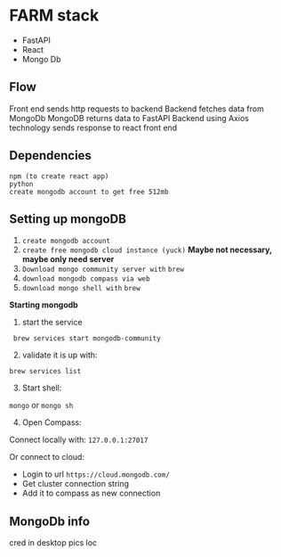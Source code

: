 # FARM stack 

- FastAPI
- React 
- Mongo Db


## Flow

Front end sends http requests to backend 
Backend fetches data from MongoDb
MongoDB returns data to FastAPI
Backend using Axios technology sends response to react front end 


## Dependencies 

```
npm (to create react app)
python
create mongodb account to get free 512mb
```

## Setting up mongoDB

1. `create mongodb account`
2. `create free mongodb cloud instance (yuck)`   **Maybe not necessary, maybe only need server**
3. `Download mongo community server with`  `brew`
4. `download mongodb compass via web`
5. `download mongo shell with` `brew`


**Starting mongodb**  

1. start the service  

` brew services start mongodb-community` 

2. validate it is up with:  
  
`brew services list `    
   
3. Start shell:  

`mongo` or `mongo sh`

4. Open Compass:  
  
Connect locally with: `127.0.0.1:27017`

Or connect to cloud: 

- Login to url `https://cloud.mongodb.com/`
- Get cluster connection string
- Add it to compass as new connection



## MongoDb info

cred in desktop pics loc